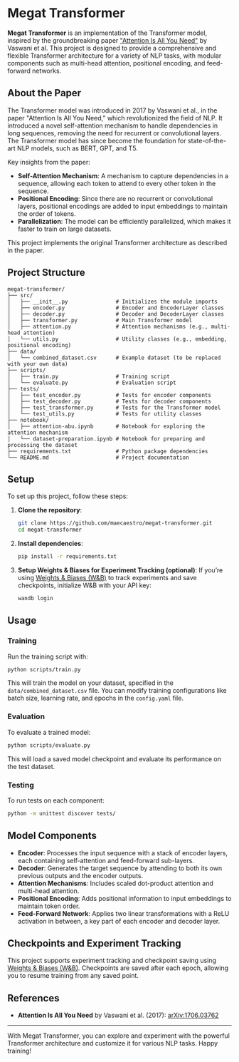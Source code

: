 # Megat Transformer

**Megat Transformer** is an implementation of the Transformer model, inspired by the groundbreaking paper ["Attention Is All You Need"](https://arxiv.org/abs/1706.03762) by Vaswani et al. This project is designed to provide a comprehensive and flexible Transformer architecture for a variety of NLP tasks, with modular components such as multi-head attention, positional encoding, and feed-forward networks.

## About the Paper

The Transformer model was introduced in 2017 by Vaswani et al., in the paper "Attention Is All You Need," which revolutionized the field of NLP. It introduced a novel self-attention mechanism to handle dependencies in long sequences, removing the need for recurrent or convolutional layers. The Transformer model has since become the foundation for state-of-the-art NLP models, such as BERT, GPT, and T5.

Key insights from the paper:
- **Self-Attention Mechanism**: A mechanism to capture dependencies in a sequence, allowing each token to attend to every other token in the sequence.
- **Positional Encoding**: Since there are no recurrent or convolutional layers, positional encodings are added to input embeddings to maintain the order of tokens.
- **Parallelization**: The model can be efficiently parallelized, which makes it faster to train on large datasets.

This project implements the original Transformer architecture as described in the paper.

## Project Structure

```plaintext
megat-transformer/
├── src/
│   ├── __init__.py               # Initializes the module imports
│   ├── encoder.py                # Encoder and EncoderLayer classes
│   ├── decoder.py                # Decoder and DecoderLayer classes
│   ├── transformer.py            # Main Transformer model
│   ├── attention.py              # Attention mechanisms (e.g., multi-head attention)
│   └── utils.py                  # Utility classes (e.g., embedding, positional encoding)
├── data/
│   └── combined_dataset.csv      # Example dataset (to be replaced with your own data)
├── scripts/
│   ├── train.py                  # Training script
│   └── evaluate.py               # Evaluation script
├── tests/
│   ├── test_encoder.py           # Tests for encoder components
│   ├── test_decoder.py           # Tests for decoder components
│   ├── test_transformer.py       # Tests for the Transformer model
│   └── test_utils.py             # Tests for utility classes
├── notebook/
│   ├── attention-abu.ipynb       # Notebook for exploring the attention mechanism
│   └── dataset-preparation.ipynb # Notebook for preparing and processing the dataset
├── requirements.txt              # Python package dependencies
└── README.md                     # Project documentation
```

## Setup

To set up this project, follow these steps:

1. **Clone the repository**:
   ```bash
   git clone https://github.com/maecaestro/megat-transformer.git
   cd megat-transformer
   ```

2. **Install dependencies**:
   ```bash
   pip install -r requirements.txt
   ```

3. **Setup Weights & Biases for Experiment Tracking (optional)**:
   If you’re using [Weights & Biases (W&B)](https://wandb.ai/) to track experiments and save checkpoints, initialize W&B with your API key:
   ```bash
   wandb login
   ```

## Usage

### Training
Run the training script with:
```bash
python scripts/train.py
```
This will train the model on your dataset, specified in the `data/combined_dataset.csv` file. You can modify training configurations like batch size, learning rate, and epochs in the `config.yaml` file.

### Evaluation
To evaluate a trained model:
```bash
python scripts/evaluate.py
```
This will load a saved model checkpoint and evaluate its performance on the test dataset.

### Testing
To run tests on each component:
```bash
python -m unittest discover tests/
```

## Model Components

- **Encoder**: Processes the input sequence with a stack of encoder layers, each containing self-attention and feed-forward sub-layers.
- **Decoder**: Generates the target sequence by attending to both its own previous outputs and the encoder outputs.
- **Attention Mechanisms**: Includes scaled dot-product attention and multi-head attention.
- **Positional Encoding**: Adds positional information to input embeddings to maintain token order.
- **Feed-Forward Network**: Applies two linear transformations with a ReLU activation in between, a key part of each encoder and decoder layer.

## Checkpoints and Experiment Tracking

This project supports experiment tracking and checkpoint saving using [Weights & Biases (W&B)](https://wandb.ai/). Checkpoints are saved after each epoch, allowing you to resume training from any saved point. 

## References

- **Attention Is All You Need** by Vaswani et al. (2017): [arXiv:1706.03762](https://arxiv.org/abs/1706.03762)

---

With Megat Transformer, you can explore and experiment with the powerful Transformer architecture and customize it for various NLP tasks. Happy training!

